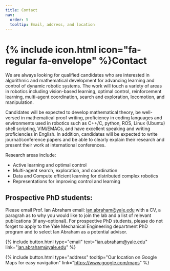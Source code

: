 ```yaml
---
title: Contact
nav:
  order: 5
  tooltip: Email, address, and location
---
```


# {% include icon.html icon="fa-regular fa-envelope" %}Contact

We are always looking for qualified candidates who are interested in algorithmic and mathematical development for advancing learning and control of dynamic robotic systems. The work will touch a variety of areas in robotics including vision-based learning, optimal control, reinforcement learning, multi-agent coordination, search and exploration, locomotion, and manipulation.

Candidates will be expected to develop mathematical theory, be well-versed in mathematical proof writing, proficiency in coding languages and environments used in robotics such as C++/C, python, ROS, Linux (Ubuntu) shell scripting, VIM/EMACs, and have excellent speaking and writing proficiencies in English. In addition, candidates will be expected to write journal/conference papers and be able to clearly explain their research and present their work at international conferences. 

Research areas include:

- Active learning and optimal control 
- Multi-agent search, exploration, and coordination
- Data and Compute efficient learning for distributed complex robotics
- Representations for improving control and learning

## Prospective PhD students:
Please email Prof. Ian Abraham email: ian.abraham@yale.edu with a CV, a paragrah as to why you would like to join the lab and a list of relevant publications (if any–optional). For prospective PhD students, please do not forget to apply to the Yale Mechanical Engineering department PhD program and to select Ian Abraham as a potential advisor. 

{%
  include button.html
  type="email"
  text="ian.abraham@yale.edu"
  link="ian.abraham@yale.edu"
%}
<!-- {%
  include button.html
  type="phone"
  text="(555) 867-5309"
  link="+1-555-867-5309"
%} -->
{%
  include button.html
  type="address"
  tooltip="Our location on Google Maps for easy navigation"
  link="https://www.google.com/maps"
%}
